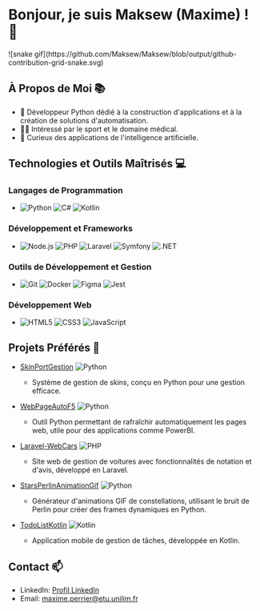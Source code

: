 # Bonjour, je suis Maksew (Maxime) ! 👋

<picture>
  <source media="(prefers-color-scheme: dark)" srcset="dist/github-snake-dark.svg" />
  <source media="(prefers-color-scheme: light)" srcset="dist/github-snake.svg" />
  ![snake gif](https://github.com/Maksew/Maksew/blob/output/github-contribution-grid-snake.svg)
</picture>


## À Propos de Moi 📚

- 🐍 Développeur Python dédié à la construction d'applications et à la création de solutions d'automatisation.
- 🏃‍♂️ Intéressé par le sport et le domaine médical.
- 🧠 Curieux des applications de l'intelligence artificielle.
  
## Technologies et Outils Maîtrisés 💻

### Langages de Programmation
- ![Python](https://img.shields.io/badge/Python-3776AB?style=flat&logo=python&logoColor=white) ![C#](https://img.shields.io/badge/C%23-239120?style=flat&logo=c-sharp&logoColor=white) ![Kotlin](https://img.shields.io/badge/Kotlin-0095D5?style=flat&logo=kotlin&logoColor=white)

### Développement et Frameworks
- ![Node.js](https://img.shields.io/badge/Node.js-339933?style=flat&logo=node.js&logoColor=white) ![PHP](https://img.shields.io/badge/PHP-777BB4?style=flat&logo=php&logoColor=white) ![Laravel](https://img.shields.io/badge/Laravel-FF2D20?style=flat&logo=laravel&logoColor=white) ![Symfony](https://img.shields.io/badge/Symfony-000000?style=flat&logo=symfony&logoColor=white) ![.NET](https://img.shields.io/badge/.NET-512BD4?style=flat&logo=dotnet&logoColor=white)

### Outils de Développement et Gestion
- ![Git](https://img.shields.io/badge/Git-F05032?style=flat&logo=git&logoColor=white) ![Docker](https://img.shields.io/badge/Docker-2496ED?style=flat&logo=docker&logoColor=white) ![Figma](https://img.shields.io/badge/Figma-F24E1E?style=flat&logo=figma&logoColor=white) ![Jest](https://img.shields.io/badge/Jest-C21325?style=flat&logo=jest&logoColor=white)

### Développement Web
- ![HTML5](https://img.shields.io/badge/HTML5-E34F26?style=flat&logo=html5&logoColor=white) ![CSS3](https://img.shields.io/badge/CSS3-1572B6?style=flat&logo=css3&logoColor=white) ![JavaScript](https://img.shields.io/badge/JavaScript-F7DF1E?style=flat&logo=javascript&logoColor=black)

## Projets Préférés 🚀

- [SkinPortGestion](https://github.com/Maksew/SkinPortGestion) ![Python](https://img.shields.io/badge/Python-3776AB?style=flat&logo=python&logoColor=white)
  - Système de gestion de skins, conçu en Python pour une gestion efficace.

- [WebPageAutoF5](https://github.com/Maksew/WebPageAutoF5) ![Python](https://img.shields.io/badge/Python-3776AB?style=flat&logo=python&logoColor=white)
  - Outil Python permettant de rafraîchir automatiquement les pages web, utile pour des applications comme PowerBI.

- [Laravel-WebCars](https://github.com/Maksew/Laravel-WebCars) ![PHP](https://img.shields.io/badge/PHP-777BB4?style=flat&logo=php&logoColor=white)
  - Site web de gestion de voitures avec fonctionnalités de notation et d'avis, développé en Laravel.

- [StarsPerlinAnimationGif](https://github.com/Maksew/StarsPerlinAnimationGif) ![Python](https://img.shields.io/badge/Python-3776AB?style=flat&logo=python&logoColor=white)
  - Générateur d'animations GIF de constellations, utilisant le bruit de Perlin pour créer des frames dynamiques en Python.

- [TodoListKotlin](https://github.com/Maksew/TodoListKotlin) ![Kotlin](https://img.shields.io/badge/Kotlin-0095D5?style=flat&logo=kotlin&logoColor=white)
  - Application mobile de gestion de tâches, développée en Kotlin.
  

## Contact 📫

- LinkedIn: [Profil LinkedIn](https://www.linkedin.com/in/maximeperrier)
- Email: [maxime.perrier@etu.unilim.fr](mailto:maxime.perrier@etu.unilim.fr)
